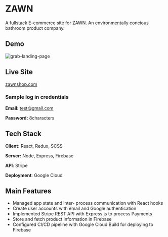 # ZAWN

A fullstack E-commerce site for ZAWN. An environmentally concious bathroom product company.

## Demo
![grab-landing-page](https://github.com/djballowe/ZAWN/blob/main/demo_1.gif)

## Live Site 
[zawnshop.com](https://zawn-d7f63.firebaseapp.com/)

### Sample log in credentials 

**Email:** test@gmail.com 

**Password:** 8characters

## Tech Stack

**Client:** React, Redux, SCSS

**Server:** Node, Express, Firebase

**API**: Stripe

**Deployment**: Google Cloud




## Main Features

- Managed app state and inter- process communication with React hooks
- Create user accounts with email and Google authentication 
- Implemented Stripe REST API with Express.js to process Payments
- Store and fetch product information in Firebase
- Configured CI/CD pipeline with Google Cloud Build for deploying to Firebase

